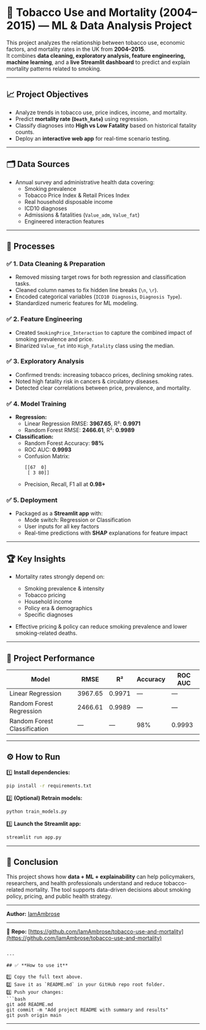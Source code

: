 # 🚬 Tobacco Use and Mortality (2004–2015) — ML & Data Analysis Project

This project analyzes the relationship between tobacco use, economic factors, and mortality rates in the UK from **2004–2015**.  
It combines **data cleaning, exploratory analysis, feature engineering, machine learning**, and a **live Streamlit dashboard** to predict and explain mortality patterns related to smoking.

---

## 📈 **Project Objectives**

- Analyze trends in tobacco use, price indices, income, and mortality.
- Predict **mortality rate (`Death_Rate`)** using regression.
- Classify diagnoses into **High vs Low Fatality** based on historical fatality counts.
- Deploy an **interactive web app** for real-time scenario testing.

---

## 🗂️ **Data Sources**

- Annual survey and administrative health data covering:
  - Smoking prevalence
  - Tobacco Price Index & Retail Prices Index
  - Real household disposable income
  - ICD10 diagnoses
  - Admissions & fatalities (`Value_adm`, `Value_fat`)
  - Engineered interaction features

---

## 🔬 **Processes**

### ✅ 1. Data Cleaning & Preparation
- Removed missing target rows for both regression and classification tasks.
- Cleaned column names to fix hidden line breaks (`\n`, `\r`).
- Encoded categorical variables (`ICD10 Diagnosis`, `Diagnosis Type`).
- Standardized numeric features for ML modeling.

### ✅ 2. Feature Engineering
- Created `SmokingPrice_Interaction` to capture the combined impact of smoking prevalence and price.
- Binarized `Value_fat` into `High_Fatality` class using the median.

### ✅ 3. Exploratory Analysis
- Confirmed trends: increasing tobacco prices, declining smoking rates.
- Noted high fatality risk in cancers & circulatory diseases.
- Detected clear correlations between price, prevalence, and mortality.

### ✅ 4. Model Training
- **Regression:**
  - Linear Regression RMSE: **3967.65**, R²: **0.9971**
  - Random Forest RMSE: **2466.61**, R²: **0.9989**
- **Classification:**
  - Random Forest Accuracy: **98%**
  - ROC AUC: **0.9993**
  - Confusion Matrix:
    ```
    [[67  0]
     [ 3 80]]
    ```
  - Precision, Recall, F1 all at **0.98+**

### ✅ 5. Deployment
- Packaged as a **Streamlit app** with:
  - Mode switch: Regression or Classification
  - User inputs for all key factors
  - Real-time predictions with **SHAP** explanations for feature impact

---

## 🏆 **Key Insights**

- Mortality rates strongly depend on:
  - Smoking prevalence & intensity
  - Tobacco pricing
  - Household income
  - Policy era & demographics
  - Specific diagnoses

- Effective pricing & policy can reduce smoking prevalence and lower smoking-related deaths.

---

## 📌 **Project Performance**

| Model | RMSE | R² | Accuracy | ROC AUC |
|-------|------|-----|----------|---------|
| Linear Regression | 3967.65 | 0.9971 | — | — |
| Random Forest Regression | 2466.61 | 0.9989 | — | — |
| Random Forest Classification | — | — | 98% | 0.9993 |

---

## ⚙️ **How to Run**

1️⃣ **Install dependencies:**
```bash
pip install -r requirements.txt
````

2️⃣ **(Optional) Retrain models:**

```bash
python train_models.py
```

3️⃣ **Launch the Streamlit app:**

```bash
streamlit run app.py
```

---

## 🎉 **Conclusion**

This project shows how **data + ML + explainability** can help policymakers, researchers, and health professionals understand and reduce tobacco-related mortality.
The tool supports data-driven decisions about smoking policy, pricing, and public health strategy.

---

**Author:** [IamAmbrose](https://github.com/IamAmbrose)

---

📂 **Repo:** [https://github.com/IamAmbrose/tobacco-use-and-mortality](https://github.com/IamAmbrose/tobacco-use-and-mortality)

````

---

## ✅ **How to use it**

1️⃣ Copy the full text above.  
2️⃣ Save it as `README.md` in your GitHub repo root folder.  
3️⃣ Push your changes:
```bash
git add README.md
git commit -m "Add project README with summary and results"
git push origin main
````

---
